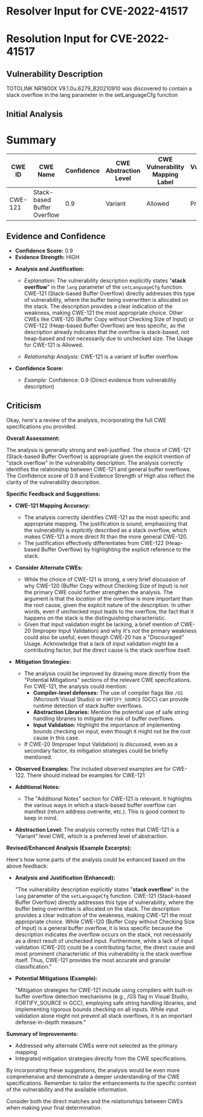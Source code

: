 # Resolver Input for CVE-2022-41517

# Resolution Input for CVE-2022-41517

## Vulnerability Description
TOTOLINK NR1800X V9.1.0u.6279_B20210910 was discovered to contain a stack overflow in the lang parameter in the setLanguageCfg function

## Initial Analysis
# Summary
| CWE ID | CWE Name | Confidence | CWE Abstraction Level | CWE Vulnerability Mapping Label | CWE-Vulnerability Mapping Notes |
|---|---|---|---|---|---|
| CWE-121 | Stack-based Buffer Overflow | 0.9 | Variant | Allowed | Primary CWE |

## Evidence and Confidence

*   **Confidence Score:** 0.9
*   **Evidence Strength:** HIGH

- **Analysis and Justification:**  
  - *Explanation:* The vulnerability description explicitly states "**stack overflow**" in the `lang` parameter of the `setLanguageCfg` function. CWE-121 (Stack-based Buffer Overflow) directly addresses this type of vulnerability, where the buffer being overwritten is allocated on the stack. The description provides a clear indication of the weakness, making CWE-121 the most appropriate choice. Other CWEs like CWE-120 (Buffer Copy without Checking Size of Input) or CWE-122 (Heap-based Buffer Overflow) are less specific, as the description already indicates that the overflow is stack-based, not heap-based and not necessarily due to unchecked size. The Usage for CWE-121 is Allowed.

  - *Relationship Analysis:* CWE-121 is a variant of buffer overflow.

- **Confidence Score:**  
  - *Example:* Confidence: 0.9 (Direct evidence from vulnerability description)

## Criticism
Okay, here's a review of the analysis, incorporating the full CWE specifications you provided.

**Overall Assessment:**

The analysis is generally strong and well-justified. The choice of CWE-121 (Stack-based Buffer Overflow) is appropriate given the explicit mention of "stack overflow" in the vulnerability description. The analysis correctly identifies the relationship between CWE-121 and general buffer overflows. The Confidence score of 0.9 and Evidence Strength of High also reflect the clarity of the vulnerability description.

**Specific Feedback and Suggestions:**

*   **CWE-121 Mapping Accuracy:**

    *   The analysis correctly identifies CWE-121 as the most specific and appropriate mapping. The justification is sound, emphasizing that the vulnerability is *explicitly* described as a stack overflow, which makes CWE-121 a more direct fit than the more general CWE-120.
    *   The justification effectively differentiates from CWE-122 (Heap-based Buffer Overflow) by highlighting the explicit reference to the stack.
*   **Consider Alternate CWEs:**

    *   While the choice of CWE-121 is strong, a very brief discussion of why CWE-120 (Buffer Copy without Checking Size of Input) is *not* the primary CWE could further strengthen the analysis. The argument is that the *location* of the overflow is more important than the root cause, given the explicit nature of the description. In other words, even if unchecked input leads to the overflow, the fact that it happens on the stack is the distinguishing characteristic.
    *   Given that input validation might be lacking, a brief mention of CWE-20 (Improper Input Validation) and why it's *not* the primary weakness could also be useful, even though CWE-20 has a "Discouraged" Usage. Acknowledge that a lack of input validation might be a contributing factor, but the direct cause is the stack overflow itself.
*   **Mitigation Strategies:**

    *   The analysis could be improved by drawing more directly from the "Potential Mitigations" sections of the relevant CWE specifications. For CWE-121, the analysis could mention:
        *   **Compiler-level defenses:** The use of compiler flags like `/GS` (Microsoft Visual Studio) or `FORTIFY_SOURCE` (GCC) can provide runtime detection of stack buffer overflows.
        *   **Abstraction Libraries:** Mention the potential use of safe string handling libraries to mitigate the risk of buffer overflows.
        *   **Input Validation:** Highlight the importance of implementing bounds checking on input, even though it might not be the root cause in this case.
    *   If CWE-20 (Improper Input Validation) is discussed, even as a secondary factor, its mitigation strategies could be briefly mentioned.
*   **Observed Examples:** The included observed examples are for CWE-122. There should instead be examples for CWE-121
*   **Additional Notes:**

    *   The "Additional Notes" section for CWE-121 is relevant. It highlights the various ways in which a stack-based buffer overflow can manifest (return address overwrite, etc.). This is good context to keep in mind.
*   **Abstraction Level:** The analysis correctly notes that CWE-121 is a "Variant" level CWE, which is a preferred level of abstraction.

**Revised/Enhanced Analysis (Example Excerpts):**

Here's how some parts of the analysis could be enhanced based on the above feedback:

*   **Analysis and Justification (Enhanced):**

    "The vulnerability description explicitly states "**stack overflow**" in the `lang` parameter of the `setLanguageCfg` function. CWE-121 (Stack-based Buffer Overflow) directly addresses this type of vulnerability, where the buffer being overwritten is allocated on the stack. The description provides a clear indication of the weakness, making CWE-121 the most appropriate choice. While CWE-120 (Buffer Copy without Checking Size of Input) is a general buffer overflow, it is less specific because the description indicates the overflow occurs on the stack, not necessarily as a direct result of unchecked input. Furthermore, while a lack of input validation (CWE-20) could be a contributing factor, the direct cause and most prominent characteristic of this vulnerability is the stack overflow itself. Thus, CWE-121 provides the most accurate and granular classification."

*   **Potential Mitigations (Example):**

    "Mitigation strategies for CWE-121 include using compilers with built-in buffer overflow detection mechanisms (e.g., /GS flag in Visual Studio, FORTIFY\_SOURCE in GCC), employing safe string handling libraries, and implementing rigorous bounds checking on all inputs. While input validation alone might not prevent all stack overflows, it is an important defense-in-depth measure."

**Summary of Improvements:**

*   Addressed why alternate CWEs were not selected as the primary mapping
*   Integrated mitigation strategies directly from the CWE specifications.

By incorporating these suggestions, the analysis would be even more comprehensive and demonstrate a deeper understanding of the CWE specifications. Remember to tailor the enhancements to the specific context of the vulnerability and the available information.

Consider both the direct matches and the relationships between CWEs
when making your final determination.
        